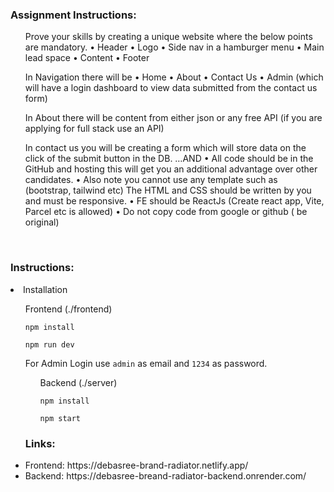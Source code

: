 <h3> Assignment Instructions:</h3>
<ul>Prove your skills by creating a unique website where the below points are mandatory.
• Header
• Logo
• Side nav in a hamburger menu
• Main lead space
• Content
• Footer

In Navigation there will be
• Home
• About
• Contact Us
• Admin (which will have a login dashboard to view data submitted from the contact us form)

In About there will be content from either json or any free API (if you are applying for full stack use an API)

In contact us you will be creating a form which will store data on the click of the submit button in the DB.
…AND
• All code should be in the GitHub and hosting this will get you an additional advantage over other candidates.
• Also note you cannot use any template such as (bootstrap, tailwind etc) The HTML and CSS should be written by you and must be responsive.
• FE should be ReactJs (Create react app, Vite, Parcel etc is allowed)
• Do not copy code from google or github ( be original)</ul>
<br>

<h3>Instructions: </h3>
<li>Installation</li>
<ul>Frontend (./frontend)</ul>
<ul><code>npm install</code></ul>
<ul><code>npm run dev</code></ul>
<ul>For Admin Login use <code>admin</code> as email and <code>1234</code> as password.
<ul>Backend (./server)</ul>
<ul><code>npm install</code></ul>
<ul><code>npm start</code></ul>
<h3>Links:</h3>
<li>Frontend: https://debasree-brand-radiator.netlify.app/</li>
<li>Backend: https://debasree-breand-radiator-backend.onrender.com/</li>

